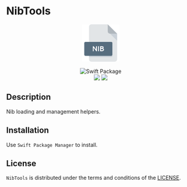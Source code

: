 # NibTools

<p align="center">
<img src="Images/coverImage1.png" width="100"/>
</p>

<p align="center">
<img src="https://img.shields.io/badge/SPM-Swift%20Package-FA7343?logo=Swift&style=for-the-badge&logoColor=white" alt="Swift Package">
<br>
<img src="https://img.shields.io/github/v/tag/littleigloo/NibTools?color=4BC51D&label=Release">
<img src="https://img.shields.io/badge/platform-iOS-9BD600.svg?style=flat">
</p>

## Description

Nib loading and management helpers.

## Installation

Use `Swift Package Manager` to install.

## License

`NibTools` is distributed under the terms and conditions of the [LICENSE](https://github.com/littleigloo/NibTools/blob/master/LICENSE.md).
